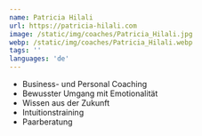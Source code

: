 ```yaml
---
name: Patricia Hilali
url: https://patricia-hilali.com
image: /static/img/coaches/Patricia_Hilali.jpg
webp: /static/img/coaches/Patricia_Hilali.webp
tags: ''
languages: 'de'
---
```


<ul><li>Business- und Personal Coaching</li><li>Bewusster Umgang mit Emotionalität</li><li>Wissen aus der Zukunft</li><li>Intuitionstraining</li><li>Paarberatung</li></ul>